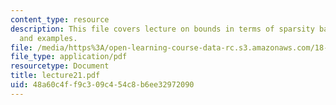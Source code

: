 ```yaml
---
content_type: resource
description: This file covers lecture on bounds in terms of sparsity based on theorem
  and examples.
file: /media/https%3A/open-learning-course-data-rc.s3.amazonaws.com/18-465-topics-in-statistics-statistical-learning-theory-spring-2007/48a60c4ff9c309c454c8b6ee32972090_lecture21.pdf
file_type: application/pdf
resourcetype: Document
title: lecture21.pdf
uid: 48a60c4f-f9c3-09c4-54c8-b6ee32972090
---
```


